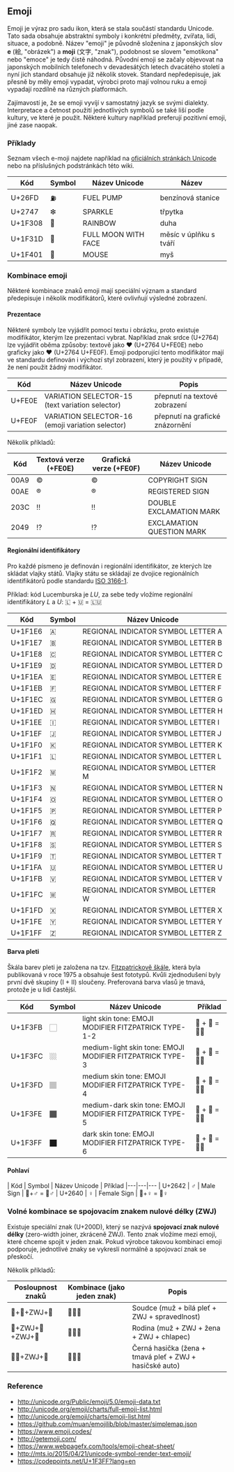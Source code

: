 ## Emoji

Emoji je výraz pro sadu ikon, která se stala součástí standardu Unicode.
Tato sada obsahuje abstraktní symboly i konkrétní předměty, zvířata, lidi, situace, a podobně.
Název "emoji" je původně složenina z japonských slov **e** (絵, "obrázek") a **moji** (文字, "znak"), podobnost se slovem "emotikona" nebo "emoce" je tedy čistě náhodná.
Původní emoji se začaly objevovat na japonských mobilních telefonech v devadesátých letech dvacátého století a nyní jich standard obsahuje již několik stovek.
Standard nepředepisuje, jak přesně by měly emoji vypadat, výrobci proto mají volnou ruku a emoji vypadají rozdílně na různých platformách.

Zajímavostí je, že se emoji vyvíjí v samostatný jazyk se svými dialekty. 
Interpretace a četnost použití jednotlivých symbolů se také liší podle kultury, ve které je použit.
Některé kultury například preferují pozitivní emoji, jiné zase naopak.

### Příklady

Seznam všech e-moji najdete například na [oficiálních stránkách Unicode](http://unicode.org/emoji/charts/full-emoji-list.html) nebo na příslušných podstránkách této wiki.

| Kód | Symbol | Název Unicode | Název
|---|---|---|---
|U+26FD|⛽|FUEL PUMP|benzínová stanice
|U+2747|❇|SPARKLE|třpytka
|U+1F308|🌈|RAINBOW|duha
|U+1F31D|🌝|FULL MOON WITH FACE|měsíc v úplňku s tváří
|U+1F401|🐁|MOUSE|myš

### Kombinace emoji

Některé kombinace znaků emoji mají speciální význam a standard předepisuje i několik modifikátorů, které ovlivňují výsledné zobrazení.

#### Prezentace

Některé symboly lze vyjádřit pomocí textu i obrázku, proto existuje modifikátor, kterým lze prezentaci vybrat.
Například znak srdce (U+2764) lze vyjádřit oběma způsoby: textově jako ❤ (U+2764 U+FE0E) nebo graficky jako ❤️ (U+2764 U+FE0F).
Emoji podporující tento modifikátor mají ve standardu definován i výchozí styl zobrazení, který je použitý v případě, že není použit žádný modifikátor.

| Kód | Název Unicode | Popis
|---|---|---
|U+FE0E|VARIATION SELECTOR-15 (text variation selector)|přepnutí na textové zobrazení
|U+FE0F|VARIATION SELECTOR-16 (emoji variation selector)|přepnutí na grafické znázornění

Několik příkladů:

| Kód | Textová verze (+FE0E) | Grafická verze (+FE0F) | Název Unicode
|---|---|---|---
|00A9|©|©|COPYRIGHT SIGN
|00AE|®|®|REGISTERED SIGN
|203C|‼|‼|DOUBLE EXCLAMATION MARK
|2049|⁉|⁉|EXCLAMATION QUESTION MARK

#### Regionální identifikátory

Pro každé písmeno je definován i regionální identifikátor, ze kterých lze skládat vlajky států.
Vlajky státu se skládají ze dvojice regionálních identifikátorů podle standardu [ISO 3166-1](http://data.okfn.org/data/core/country-list).  

Příklad: kód Lucemburska je *LU*, za sebe tedy vložíme regionální identifikátory *L* a *U*: 🇱 + 🇺 = 🇱🇺

| Kód | Symbol | Název Unicode
|---|---|---
| U+1F1E6|🇦|REGIONAL INDICATOR SYMBOL LETTER A
| U+1F1E7|🇧|REGIONAL INDICATOR SYMBOL LETTER B
| U+1F1E8|🇨|REGIONAL INDICATOR SYMBOL LETTER C
| U+1F1E9|🇩|REGIONAL INDICATOR SYMBOL LETTER D
| U+1F1EA|🇪|REGIONAL INDICATOR SYMBOL LETTER E
| U+1F1EB|🇫|REGIONAL INDICATOR SYMBOL LETTER F
| U+1F1EC|🇬|REGIONAL INDICATOR SYMBOL LETTER G
| U+1F1ED|🇭|REGIONAL INDICATOR SYMBOL LETTER H
| U+1F1EE|🇮|REGIONAL INDICATOR SYMBOL LETTER I
| U+1F1EF|🇯|REGIONAL INDICATOR SYMBOL LETTER J
| U+1F1F0|🇰|REGIONAL INDICATOR SYMBOL LETTER K
| U+1F1F1|🇱|REGIONAL INDICATOR SYMBOL LETTER L
| U+1F1F2|🇲|REGIONAL INDICATOR SYMBOL LETTER M
| U+1F1F3|🇳|REGIONAL INDICATOR SYMBOL LETTER N
| U+1F1F4|🇴|REGIONAL INDICATOR SYMBOL LETTER O
| U+1F1F5|🇵|REGIONAL INDICATOR SYMBOL LETTER P
| U+1F1F6|🇶|REGIONAL INDICATOR SYMBOL LETTER Q
| U+1F1F7|🇷|REGIONAL INDICATOR SYMBOL LETTER R
| U+1F1F8|🇸|REGIONAL INDICATOR SYMBOL LETTER S
| U+1F1F9|🇹|REGIONAL INDICATOR SYMBOL LETTER T
| U+1F1FA|🇺|REGIONAL INDICATOR SYMBOL LETTER U
| U+1F1FB|🇻|REGIONAL INDICATOR SYMBOL LETTER V
| U+1F1FC|🇼|REGIONAL INDICATOR SYMBOL LETTER W
| U+1F1FD|🇽|REGIONAL INDICATOR SYMBOL LETTER X
| U+1F1FE|🇾|REGIONAL INDICATOR SYMBOL LETTER Y
| U+1F1FF|🇿|REGIONAL INDICATOR SYMBOL LETTER Z

#### Barva pleti

Škála barev pleti je založena na tzv. [Fitzpatrickově škále](https://en.wikipedia.org/wiki/Fitzpatrick_scale), která byla publikovaná v roce 1975 a obsahuje šest fototypů.
Kvůli zjednodušení byly první dvě skupiny (I + II) sloučeny.
Preferovaná barva vlasů je tmavá, protože je u lidí častější.

| Kód | Symbol | Název Unicode | Příklad
|---|---|---|---
| U+1F3FB | 🏻 | light skin tone: EMOJI MODIFIER FITZPATRICK TYPE-1-2 | 🤷 + 🏻 = 🤷🏻
| U+1F3FC | 🏼 | medium-light skin tone: EMOJI MODIFIER FITZPATRICK TYPE-3 | 🤷 + 🏼 = 🤷🏼		
| U+1F3FD | 🏽 | medium skin tone: EMOJI MODIFIER FITZPATRICK TYPE-4	| 🤷 + 🏻 = 🤷🏽
| U+1F3FE | 🏾 | medium-dark skin tone: EMOJI MODIFIER FITZPATRICK TYPE-5| 🤷 + 🏾 = 🤷🏾
| U+1F3FF | 🏿 | dark skin tone: EMOJI MODIFIER FITZPATRICK TYPE-6| 🤷 + 🏿 = 🤷🏿

#### Pohlaví

| Kód | Symbol | Název Unicode | Příklad
|---|---|---
| U+2642 | ♂️ | Male Sign | 🤷+♂ = 🤷♂
| U+2640 | ♀️ | Female Sign | 🤷+♀️ = 🤷♀️

### Volné kombinace se spojovacím znakem nulové délky (ZWJ)

Existuje speciální znak (U+200D), který se nazývá **spojovací znak nulové délky** (zero-width joiner, zkráceně ZWJ).
Tento znak vložíme mezi emoji, které chceme spojit v jeden znak.
Pokud výrobce takovou kombinaci emoji podporuje, jednotlivé znaky se vykreslí normálně a spojovací znak se přeskočí.

Několik příkladů:

| Posloupnost znaků | Kombinace (jako jeden znak) | Popis
|---|---|---
| 👨+🏻+ZWJ+‍⚖ | 👨🏻‍⚖️ | Soudce (muž + bílá pleť + ZWJ + spravedlnost)
| 👨+ZWJ+👩+ZWJ+👦 | 👨‍👩‍👦 | Rodina (muž + ZWJ + žena + ZWJ + chlapec)
| 👩🏽+ZWJ+🚒 | 👩🏽‍🚒 | Černá hasička (žena + tmavá pleť + ZWJ + hasičské auto)

### Reference

- http://unicode.org/Public/emoji/5.0/emoji-data.txt
- http://unicode.org/emoji/charts/full-emoji-list.html
- http://unicode.org/emoji/charts/emoji-list.html
- https://github.com/muan/emojilib/blob/master/simplemap.json
- https://www.emoji.codes/
- http://getemoji.com/
- https://www.webpagefx.com/tools/emoji-cheat-sheet/
- http://mts.io/2015/04/21/unicode-symbol-render-text-emoji/
- https://codepoints.net/U+1F3FF?lang=en
